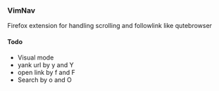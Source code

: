 ### VimNav
Firefox extension for handling scrolling and followlink like qutebrowser

#### Todo
- Visual mode
- yank url by y and Y
- open link by f and F
- Search by o and O
